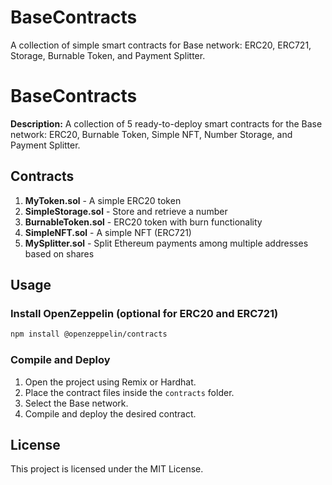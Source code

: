 # BaseContracts
A collection of simple smart contracts for Base network: ERC20, ERC721, Storage, Burnable Token, and Payment Splitter.
# BaseContracts

**Description:** A collection of 5 ready-to-deploy smart contracts for the Base network: ERC20, Burnable Token, Simple NFT, Number Storage, and Payment Splitter.

## Contracts

1. **MyToken.sol** - A simple ERC20 token
2. **SimpleStorage.sol** - Store and retrieve a number
3. **BurnableToken.sol** - ERC20 token with burn functionality
4. **SimpleNFT.sol** - A simple NFT (ERC721)
5. **MySplitter.sol** - Split Ethereum payments among multiple addresses based on shares

## Usage

### Install OpenZeppelin (optional for ERC20 and ERC721)

```bash
npm install @openzeppelin/contracts
```

### Compile and Deploy

1. Open the project using Remix or Hardhat.
2. Place the contract files inside the `contracts` folder.
3. Select the Base network.
4. Compile and deploy the desired contract.

## License

This project is licensed under the MIT License.
